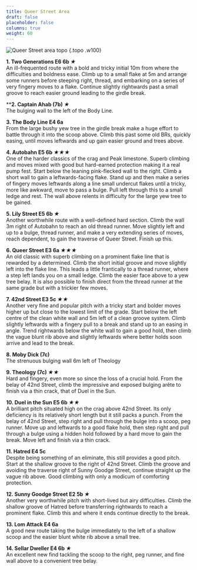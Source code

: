 ```yaml
---
title: Queer Street Area
draft: false
placeholder: false
columns: true
weight: 60
---
```





![Queer Street area topo](/img/peak/cheedale/QUEER.gif)
{.topo .w100}

**1. Two Generations E6 6b *★***  
An ill-frequented route with a bold and tricky initial 10m from where the difficulties and boldness ease. Climb up to a small flake at 5m and arrange some runners before steeping right, thread, and embarking on a series of very fingery moves to a flake. Continue slightly rightwards past a small groove to reach easier ground leading to the girdle break.

****2. Captain Ahab (7b) *★***  
The bulging wall to the left of the Body Line.

**3. The Body Line E4 6a**  
From the large bushy yew tree in the girdle break make a huge effort to battle through it into the scoop above. Climb this past some old BRs, quickly easing, until moves leftwards and up gain easier ground and trees above.

**4. Autobahn E5 6b *★★★***  
One of the harder classics of the crag and Peak limestone. Superb climbing and moves mixed with good but hard-earned protection making it a real pump fest. Start below the leaning pink-flecked wall to the right. Climb a short wall to gain a leftwards-facing flake. Stand up and then make a series of fingery moves leftwards along a line small undercut flakes until a tricky, more like awkward, move to pass a bulge. Pull left through this to a small ledge and rest. The wall above relents in difficulty for the large yew tree to be gained.

**5. Lily Street E5 6b *★***  
Another worthwhile route with a well-defined hard section. Climb the wall 3m right of Autobahn to reach an old thread runner. Move slightly left and up to a bulge, thread runner, and make a very extending series of moves, reach dependent, to gain the traverse of Queer Street. Finish up this.

**6. Queer Street E3 6a *★★★***  
An old classic with superb climbing on a prominent flake line that is rewarded by a determined. Climb the short initial groove and move slightly left into the flake line. This leads a little frantically to a thread runner, where a step left lands you on a small ledge. Climb the easier face above to a yew tree belay. It is also possible to finish direct from the thread runner at the same grade but with a trickier few moves.

**7. 42nd Street E3 5c *★★***  
Another very fine and popular pitch with a tricky start and bolder moves higher up but close to the lowest limit of the grade. Start below the left centre of the clean white wall and 5m left of a clean groove system. Climb slightly leftwards with a fingery pull to a break and stand up to an easing in angle. Trend rightwards below the white wall to gain a good hold, then climb the vague blunt rib above and slightly leftwards where better holds soon arrive and lead to the break.

**8. Moby Dick (7c)**  
The strenuous bulging wall 6m left of Theology

**9. Theology (7c) *★★***  
Hard and fingery, even more so since the loss of a crucial hold. From the belay of 42nd Street, climb the impressive and exposed bulging arête to finish via a thin crack, that of Duel in the Sun.

**10. Duel in the Sun E5 6b *★★***  
A brilliant pitch situated high on the crag above 42nd Street. Its only deficiency is its relatively short length but it still packs a punch. From the belay of 42nd Street, step right and pull through the bulge into a scoop, peg runner. Move up and leftwards to a good flake hold, then step right and pull through a bulge using a hidden hold followed by a hard move to gain the break. Move left and finish via a thin crack.

**11. Hatred E4 5c**  
Despite being something of an eliminate, this still provides a good pitch. Start at the shallow groove to the right of 42nd Street. Climb the groove and avoiding the traverse right of Sunny Goodge Street, continue straight up the vague rib above. Good climbing with only a modicum of comforting protection.

**12. Sunny Goodge Street E2 5b *★***  
Another very worthwhile pitch with short-lived but airy difficulties. Climb the shallow groove of Hatred before transferring rightwards to reach a prominent flake. Climb this and where it ends continue directly to the break.

**13. Lom Attack E4 6a**  
A good new route taking the bulge immediately to the left of a shallow scoop and the easier blunt white rib above a small tree.

**14. Sellar Dweller E4 6b *★***  
An excellent new find tackling the scoop to the right, peg runner, and fine wall above to a convenient tree belay.